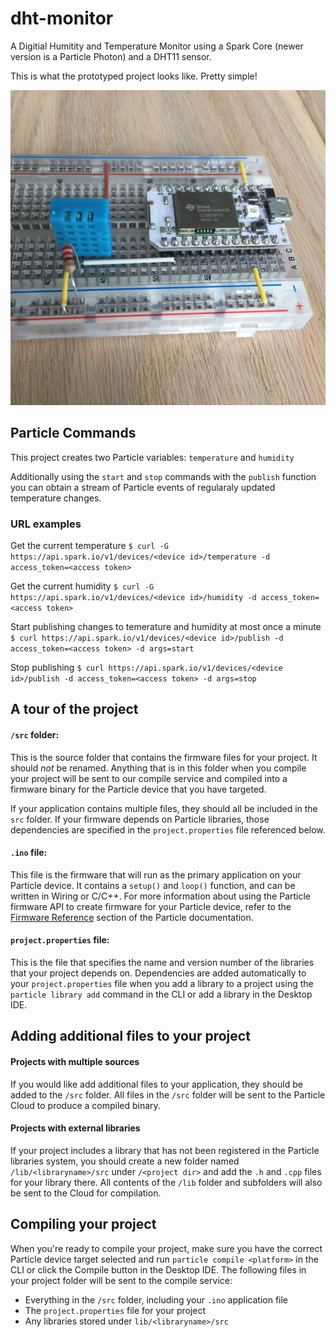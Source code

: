 # dht-monitor

A Digitial Humitity and Temperature Monitor using a Spark Core (newer version is a Particle Photon) and a DHT11 sensor.

This is what the prototyped project looks like. Pretty simple!

![Spark Core on a breadboard wired to a DHT11](docs/breadboard.jpg)

## Particle Commands

This project creates two Particle variables: `temperature` and `humidity`

Additionally using the `start` and `stop` commands with the `publish` function you can obtain a stream of Particle events of regularaly updated temperature changes.

### URL examples

Get the current temperature
`$ curl -G https://api.spark.io/v1/devices/<device id>/temperature -d access_token=<access token>`

Get the current humidity
`$ curl -G https://api.spark.io/v1/devices/<device id>/humidity -d access_token=<access token>`

Start publishing changes to temerature and humidity at most once a minute
`$ curl https://api.spark.io/v1/devices/<device id>/publish -d access_token=<access token> -d args=start`

Stop publishing
`$ curl https://api.spark.io/v1/devices/<device id>/publish -d access_token=<access token> -d args=stop`

## A tour of the project

#### ```/src``` folder:  
This is the source folder that contains the firmware files for your project. It should *not* be renamed. 
Anything that is in this folder when you compile your project will be sent to our compile service and compiled into a firmware binary for the Particle device that you have targeted.

If your application contains multiple files, they should all be included in the `src` folder. If your firmware depends on Particle libraries, those dependencies are specified in the `project.properties` file referenced below.

#### ```.ino``` file:
This file is the firmware that will run as the primary application on your Particle device. It contains a `setup()` and `loop()` function, and can be written in Wiring or C/C++. For more information about using the Particle firmware API to create firmware for your Particle device, refer to the [Firmware Reference](https://docs.particle.io/reference/firmware/) section of the Particle documentation.

#### ```project.properties``` file:  
This is the file that specifies the name and version number of the libraries that your project depends on. Dependencies are added automatically to your `project.properties` file when you add a library to a project using the `particle library add` command in the CLI or add a library in the Desktop IDE.

## Adding additional files to your project

#### Projects with multiple sources
If you would like add additional files to your application, they should be added to the `/src` folder. All files in the `/src` folder will be sent to the Particle Cloud to produce a compiled binary.

#### Projects with external libraries
If your project includes a library that has not been registered in the Particle libraries system, you should create a new folder named `/lib/<libraryname>/src` under `/<project dir>` and add the `.h` and `.cpp` files for your library there. All contents of the `/lib` folder and subfolders will also be sent to the Cloud for compilation.

## Compiling your project

When you're ready to compile your project, make sure you have the correct Particle device target selected and run `particle compile <platform>` in the CLI or click the Compile button in the Desktop IDE. The following files in your project folder will be sent to the compile service:

- Everything in the `/src` folder, including your `.ino` application file
- The `project.properties` file for your project
- Any libraries stored under `lib/<libraryname>/src`
